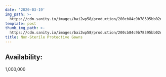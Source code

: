 ```yaml
---
date: '2020-03-19'
img_path: >-
  https://cdn.sanity.io/images/bai2wp58/production/200cb84c9b78395bb02d41e79e79f7c915197375-796x796.png
template: post
thumb_img_path: >-
  https://cdn.sanity.io/images/bai2wp58/production/200cb84c9b78395bb02d41e79e79f7c915197375-796x796.png
title: Non-Sterile Protective Gowns
---
```

## Availability: 
1,000,000
